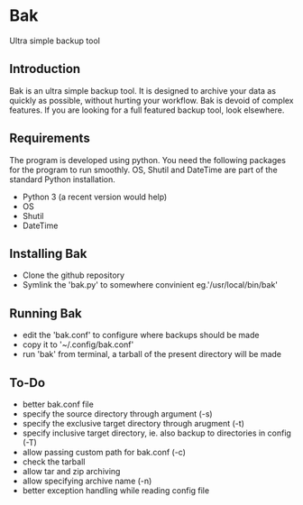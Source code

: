# Bak
Ultra simple backup tool

## Introduction
Bak is an ultra simple backup tool. It is designed to archive your data as quickly as possible,
without hurting your workflow. Bak is devoid of complex features. If you are looking for a full
featured backup tool, look elsewhere.

## Requirements
The program is developed using python. You need the following packages for the program to run
smoothly. OS, Shutil and DateTime are part of the standard Python installation.
- Python 3 (a recent version would help)
- OS
- Shutil
- DateTime

## Installing Bak
- Clone the github repository
- Symlink the 'bak.py' to somewhere convinient eg.'/usr/local/bin/bak'

## Running Bak
- edit the 'bak.conf' to configure where backups should be made
- copy it to '~/.config/bak.conf'
- run 'bak' from terminal, a tarball of the present directory will be made

## To-Do 
- better bak.conf file
- specify the source directory through argument (-s)
- specify the exclusive target directory through arugment (-t)
- specify inclusive target directory, ie. also backup to directories in config (-T)
- allow passing custom path for bak.conf (-c)
- check the tarball
- allow tar and zip archiving
- allow specifying archive name (-n)
- better exception handling while reading config file

